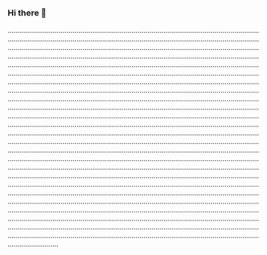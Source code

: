 ### Hi there 👋

.....................................................................................................................................................................................................................................................................................................................................................................................................................................................................................................................................................................................................................................................................................................................................................................................................................................................................................................................................................................................................................................................................................................................................................................................................................................................................................................................................................................................................................................................................................................................................................................................................................................................................................................................................................................................................................................................................................................................................................................................................................................................................................................................................................................................................................................................................................................................................................................................................................................................................................................................................................................................................................................................................................................................................................................................................................................................................................................................................................................................................................................................................................................................................................................................................................................................